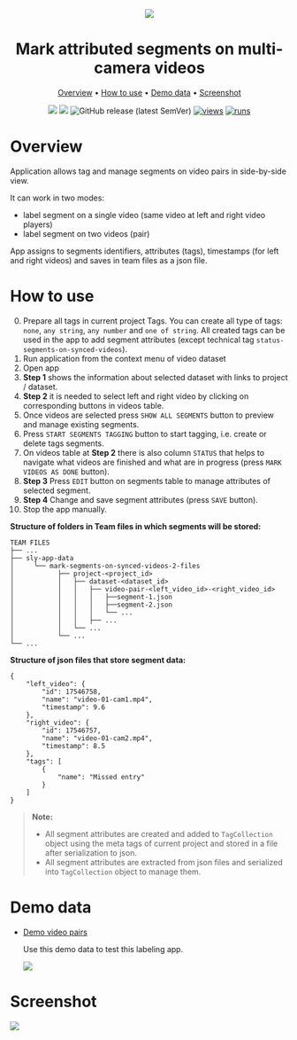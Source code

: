 <div align="center" markdown>

<img src="https://user-images.githubusercontent.com/12828725/191542318-969707da-63e6-418d-b902-8e3c7ddfd394.png"/>

# Mark attributed segments on multi-camera videos

<p align="center">
  <a href="#Overview">Overview</a> •
  <a href="#How-to-Use">How to use</a> •
  <a href="#Demo-data">Demo data</a> •
  <a href="#Demo">Screenshot</a>
</p>

[![](https://img.shields.io/badge/supervisely-ecosystem-brightgreen)](https://ecosystem.supervise.ly/apps/supervisely-ecosystem/mark-segments-on-synced-videos)
[![](https://img.shields.io/badge/slack-chat-green.svg?logo=slack)](https://supervise.ly/slack)
![GitHub release (latest SemVer)](https://img.shields.io/github/v/release/supervisely-ecosystem/mark-segments-on-synced-videos)
[![views](https://app.supervise.ly/img/badges/views/supervisely-ecosystem/mark-segments-on-synced-videos)](https://supervise.ly)
[![runs](https://app.supervise.ly/img/badges/runs/supervisely-ecosystem/mark-segments-on-synced-videos.png)](https://supervise.ly)

</div>

# Overview

Application allows tag and manage segments on video pairs in side-by-side view.

It can work in two modes:

- label segment on a single video (same video at left and right video players)
- label segment on two videos (pair)

App assigns to segments identifiers, attributes (tags), timestamps (for left and right videos) and saves in team files as a json file.

# How to use

0. Prepare all tags in current project Tags. You can create all type of tags: `none`, `any string`, `any number` and `one of string`. All created tags can be used in the app to add segment attributes (except technical tag `status-segments-on-synced-videos`).
1. Run application from the context menu of video dataset
2. Open app
3. **Step 1** shows the information about selected dataset with links to project / dataset.
4. **Step 2** it is needed to select left and right video by clicking on corresponding buttons in videos table.
5. Once videos are selected press `SHOW ALL SEGMENTS` button to preview and manage existing segments.
6. Press `START SEGMENTS TAGGING` button to start tagging, i.e. create or delete tags segments.
7. On videos table at **Step 2** there is also column `STATUS` that helps to navigate what videos are finished and what are in progress (press `MARK VIDEOS AS DONE` button).
8. **Step 3** Press `EDIT` button on segments table to manage attributes of selected segment.
9. **Step 4** Change and save segment attributes (press `SAVE` button).
10. Stop the app manually.


**Structure of folders in Team files in which segments will be stored:**
```
TEAM FILES
├── ...
├── sly-app-data
│     └── mark-segments-on-synced-videos-2-files
│           ├── project-<project_id>
│           │   ├── dataset-<dataset_id>
│           │   │   ├── video-pair-<left_video_id>-<right_video_id>
│           │   │   │   ├──segment-1.json 
│           │   │   │   ├──segment-2.json 
│           │   │   │   └── ...
│           │   │   ├── ...
│           │   └── ...
│           └── ...
└── ...
```
**Structure of json files that store segment data:**
```
{
    "left_video": {
        "id": 17546758,
        "name": "video-01-cam1.mp4",
        "timestamp": 9.6
    },
    "right_video": {
        "id": 17546757,
        "name": "video-01-cam2.mp4",
        "timestamp": 8.5
    },
    "tags": [
        {
            "name": "Missed entry" 
        }
    ]
}
```

>**Note:**
>- All segment attributes are created and added to `TagCollection` object using the meta tags of current project and stored in a file after serialization to json.
>- All segment attributes are extracted from json files and serialized into `TagCollection` object to manage them.
>

# Demo data

- [Demo video pairs](https://ecosystem.supervise.ly/projects/demo-video-pairs)

  Use this demo data to test this labeling app.

  <img data-key="sly-module-link" data-module-slug="supervisely-ecosystem/demo-video-pairs" src="https://user-images.githubusercontent.com/12828725/191751649-770c75c0-1265-4cac-b83d-7b3155d20081.png"/>

# Screenshot

<img src="https://user-images.githubusercontent.com/12828725/191545391-54bd1189-7a74-4501-a708-0851203c9c07.png">
